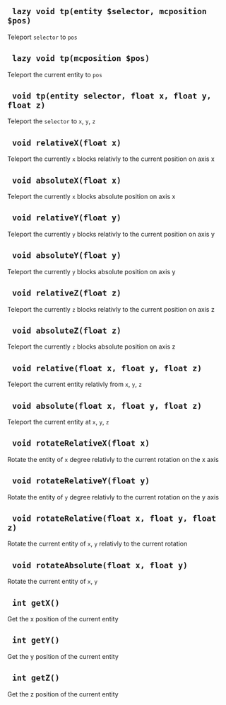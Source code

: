 ## ` lazy void tp(entity $selector, mcposition $pos)`
Teleport `selector` to `pos`

## ` lazy void tp(mcposition $pos)`
Teleport the current entity to `pos`

## ` void tp(entity selector, float x, float y, float z)`
Teleport the `selector` to `x`, `y`, `z`

## ` void relativeX(float x)`
Teleport the currently `x` blocks relativly to the current position on axis x

## ` void absoluteX(float x)`
Teleport the currently `x` blocks absolute position on axis x

## ` void relativeY(float y)`
Teleport the currently `y` blocks relativly to the current position on axis y

## ` void absoluteY(float y)`
Teleport the currently `y` blocks absolute position on axis y

## ` void relativeZ(float z)`
Teleport the currently `z` blocks relativly to the current position on axis z

## ` void absoluteZ(float z)`
Teleport the currently `z` blocks absolute position on axis z

## ` void relative(float x, float y, float z)`
Teleport the current entity relativly from `x`, `y`, `z`

## ` void absolute(float x, float y, float z)`
Teleport the current entity at `x`, `y`, `z`

## ` void rotateRelativeX(float x)`
Rotate the entity of `x` degree relativly to the current rotation on the x axis

## ` void rotateRelativeY(float y)`
Rotate the entity of `y` degree relativly to the current rotation on the y axis

## ` void rotateRelative(float x, float y, float z)`
Rotate the current entity of `x`, `y` relativly to the current rotation

## ` void rotateAbsolute(float x, float y)`
Rotate the current entity of `x`, `y`

## ` int getX()`
Get the x position of the current entity

## ` int getY()`
Get the y position of the current entity

## ` int getZ()`
Get the z position of the current entity


